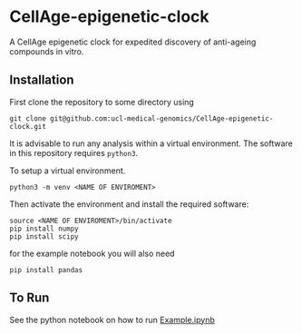 # CellAge-epigenetic-clock

A CellAge epigenetic clock for expedited discovery of anti-ageing compounds in vitro.

## Installation

First clone the repository to some directory using

```
git clone git@github.com:ucl-medical-genomics/CellAge-epigenetic-clock.git
```

It is advisable to run any analysis within a virtual environment. The software in this repository requires `python3`.

To setup a virtual environment.

```
python3 -m venv <NAME OF ENVIROMENT>
```

Then activate the environment and install the required software:

```
source <NAME OF ENVIROMENT>/bin/activate
pip install numpy
pip install scipy
```

for the example notebook you will also need

```
pip install pandas
```

## To Run

See the python notebook on how to run [Example.ipynb](Example.ipynb)
